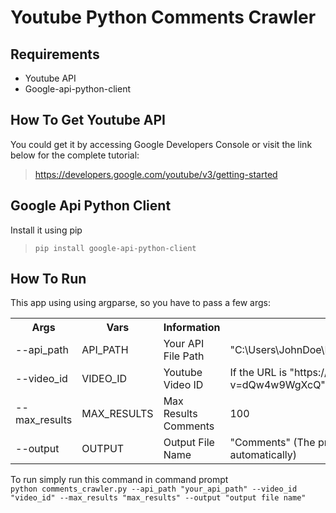 # Youtube Python Comments Crawler
## Requirements
- Youtube API
- Google-api-python-client
## How To Get Youtube API
You could get it by accessing Google Developers Console or visit the link below for the complete tutorial:
> https://developers.google.com/youtube/v3/getting-started
## Google Api Python Client
Install it using pip
> <code>pip install google-api-python-client</code>
## How To Run
This app using using argparse, so you have to pass a few args:
<table>
  <th>Args<th>Vars<th>Information<th>Example</th>
  <tr>
    <td>--api_path<td>API_PATH<td>Your API File Path<td>"C:\Users\JohnDoe\Documents\Projects\yourapikey.txt"</td>
  <tr>
    <td>--video_id<td>VIDEO_ID<td>Youtube Video ID<td>If the URL is "https://www.youtube.com/watch?v=dQw4w9WgXcQ", the video ID is "dQw4w9WgXcQ".</td>
  <tr>
    <td>--max_results<td>MAX_RESULTS<td>Max Results Comments<td>100</td>
  <tr>
    <td>--output<td>OUTPUT<td>Output File Name<td>"Comments" (The program will add ".csv" automatically)</td>
</table>
To run simply run this command in command prompt
<br>
<code>python comments_crawler.py --api_path "your_api_path" --video_id "video_id" --max_results "max_results" --output "output file name"</code>

